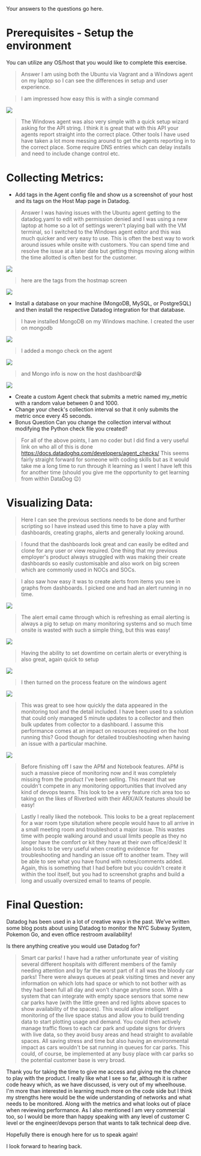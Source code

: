 Your answers to the questions go here.
# Prerequisites - Setup the environment
You can utilize any OS/host that you would like to complete this exercise. 
>Answer I am using both the Ubuntu via Vagrant and a Windows agent on my laptop so I can see the differences in setup and user experience.

>I am impressed how easy this is with a single command 

<img src="https://github.com/Rusk-Hill/Datadogscreenshots/blob/master/UbuntuAgentInstall.JPG" > 
  
>The Windows agent was also very simple with a quick setup wizard asking for the API string. I think it is great that with this API your agents report straight into the correct place. Other tools I have used have taken a lot more messing around to get the agents reporting in to the correct place. Some require DNS entries which can delay installs and need to include change control etc.

# Collecting Metrics:
* Add tags in the Agent config file and show us a screenshot of your host and its tags on the Host Map page in Datadog.
>Answer I was having issues with the Ubuntu agent getting to the datadog.yaml to edit with permission denied and I was using a new laptop at home so a lot of settings weren't playing ball with the VM terminal, so I switched to the Windows agent editor and this was much quicker and very easy to use. This is often the best way to work around issues while onsite with customers. You can spend time and resolve the issue at a later date but getting things moving along within the time allotted is often best for the customer. 

<img src="https://github.com/Rusk-Hill/Datadogscreenshots/blob/master/setting%20tagwingui.JPG" />

>here are the tags from the hostmap screen

<img src="https://github.com/Rusk-Hill/Datadogscreenshots/blob/master/HostmapTags.JPG" >

* Install a database on your machine (MongoDB, MySQL, or PostgreSQL) and then install the respective Datadog integration for that database.

>I have installed MongoDB on my Windows machine. I created the user on mongodb
<img src="https://github.com/Rusk-Hill/Datadogscreenshots/blob/master/mongocreatuser.JPG" >

>I added a mongo check on the agent
<img src="https://github.com/Rusk-Hill/Datadogscreenshots/blob/master/agentmongocheck.JPG" >

>and Mongo info is now on the host dashboard!😁
<img src="https://github.com/Rusk-Hill/Datadogscreenshots/blob/master/mongodashboard.JPG" >

* Create a custom Agent check that submits a metric named my_metric with a random value between 0 and 1000.
* Change your check's collection interval so that it only submits the metric once every 45 seconds.
* Bonus Question Can you change the collection interval without modifying the Python check file you created?
>For all of the above points, I am no coder but I did find a very useful link on who all of this is done
https://docs.datadoghq.com/developers/agent_checks/
>This seems fairly straight forward for someone with coding skills but as it would take me a long time to run through it learning as I went I have left this for another time (should you give me the opportunity to get learning from within DataDog 😉)

# Visualizing Data:

>Here I can see the previous sections needs to be done and further scripting so I have instead used this time to have a play with dashboards, creating graphs, alerts and generally looking around.

>I found that the dashboards look great and can easily be edited and clone for any user or view required. One thing that my previous employer's product always struggled with was making their create dashboards so easily customisable and also work on big screen which are commonly used in NOCs and SOCs.

>I also saw how easy it was to create alerts from items you see in graphs from dashboards. I picked one and had an alert running in no time.

<img src="https://github.com/Rusk-Hill/Datadogscreenshots/blob/master/alertsetup.JPG" >

>The alert email came through which is refreshing as email alerting is always a pig to setup on many monitoring systems and so much time onsite is wasted with such a simple thing, but this was easy!

<img src="https://github.com/Rusk-Hill/Datadogscreenshots/blob/master/alertemail.JPG" >

>Having the ability to set downtime on certain alerts or everything is also great, again quick to setup

<img src="https://github.com/Rusk-Hill/Datadogscreenshots/blob/master/downtime.JPG" >

>I then turned on the process feature on the windows agent

<img src="https://github.com/Rusk-Hill/Datadogscreenshots/blob/master/processconfig.JPG" >

>This was great to see how quickly the data appeared in the monitoring tool and the detail included. I have been used to a solution that could only managed 5 minute updates to a collector and then bulk updates from collector to a dashboard. I assume this performance comes at an impact on resources required on the host running this? Good though for detailed troubleshooting when having an issue with a particular machine.

<img src="https://github.com/Rusk-Hill/Datadogscreenshots/blob/master/processdash.JPG" >

>Before finishing off I saw the APM and Notebook features. APM is such a massive piece of monitoring now and it was completely missing from the product I've been selling. This meant that we couldn't compete in any monitoring opportunities that involved any kind of devops teams. This look to be a very feature rich area too so taking on the likes of Riverbed with their ARX/AIX features should be easy!

>Lastly I really liked the notebook. This looks to be a great replacement for a war room type situtation where people would have to all arrive in a small meeting room and troubleshoot a major issue. This wastes time with people walking around and usual limits people as they no longer have the comfort or kit they have at their own office/desk! It also looks to be very useful when creating evidence for troubleshooting and handing an issue off to another team. They will be able to see what you have found with notes/comments added. Again, this is something that I had before but you couldn't create it within the tool itself, but you had to screenshot graphs and build a long and usually oversized email to teams of people.


# Final Question:
Datadog has been used in a lot of creative ways in the past. We’ve written some blog posts about using Datadog to monitor the NYC Subway System, Pokemon Go, and even office restroom availability!

Is there anything creative you would use Datadog for?

>Smart car parks! I have had a rather unfortunate year of visiting several different hospitals with different members of the family needing attention and by far the worst part of it all was the bloody car parks! There were always queues at peak visiting times and never any information on which lots had space or which to not bother with as they had been full all day and won't change anytime soon. With a system that can integrate with empty space sensors that some new car parks have (with the little green and red lights above spaces to show availability of the spaces). This would allow intelligent monitoring of the live space status and allow you to build trending data to start plotting usage and demand. You could then actively manage traffic flows to each car park and update signs for drivers with live data, so they avoid busy areas and head straight to available spaces. All saving stress and time but also having an environmental impact as cars wouldn't be sat running in queues for car parks. This could, of course, be implemented at any busy place with car parks so the potential customer base is very broad.  

Thank you for taking the time to give me access and giving me the chance to play with the product. I really like what I see so far, although it is rather code heavy which, as we have discussed, is very out of my wheelhouse. I'm more than interested in learning much more on the code side but I think my strengths here would be the wide understanding of networks and what needs to be monitored. Along with the metrics and what looks out of place when reviewing performance. As I also mentioned I am very commercial too, so I would be more than happy speaking with any level of customer C level or the engineer/devops person that wants to talk technical deep dive. 

Hopefully there is enough here for us to speak again!

I look forward to hearing back. 
